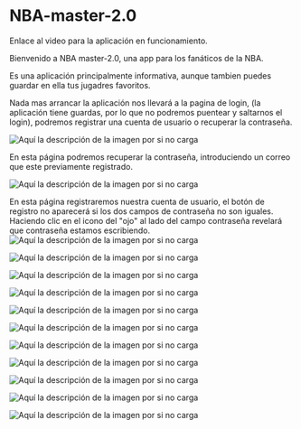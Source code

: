 # NBA-master-2.0
Enlace al video para la aplicación en funcionamiento.


Bienvenido a NBA master-2.0, una app para los fanáticos de la NBA.

Es una aplicación principalmente informativa, aunque tambien puedes guardar en ella tus jugadres favoritos.


Nada mas arrancar la aplicación nos llevará a la pagina de login, (la aplicación tiene guardas, por lo que no podremos puentear y saltarnos el login), podremos registrar una cuenta de usuario o recuperar la contraseña.

![Aquí la descripción de la imagen por si no carga](https://github.com/AdrianJimenezMontilla/NBA-master-v2/blob/master/imagenes/a1.png)


En esta página podremos recuperar la contraseña, introduciendo un correo que este previamente registrado.

![Aquí la descripción de la imagen por si no carga](https://github.com/AdrianJimenezMontilla/NBA-master-v2/blob/master/imagenes/a2.png)

En esta página registraremos nuestra cuenta de usuario, el botón de registro no aparecerá si los dos campos de contraseña no son iguales. Haciendo clic en el icono del "ojo" al lado del campo contraseña revelará que contraseña estamos escribiendo.
![Aquí la descripción de la imagen por si no carga](https://github.com/AdrianJimenezMontilla/NBA-master-v2/blob/master/imagenes/a3.png)

![Aquí la descripción de la imagen por si no carga](https://github.com/AdrianJimenezMontilla/NBA-master-v2/blob/master/imagenes/a4.png)

![Aquí la descripción de la imagen por si no carga](https://github.com/AdrianJimenezMontilla/NBA-master-v2/blob/master/imagenes/a5.png)

![Aquí la descripción de la imagen por si no carga](https://github.com/AdrianJimenezMontilla/NBA-master-v2/blob/master/imagenes/a6.png)

![Aquí la descripción de la imagen por si no carga](https://github.com/AdrianJimenezMontilla/NBA-master-v2/blob/master/imagenes/a7.png)

![Aquí la descripción de la imagen por si no carga](https://github.com/AdrianJimenezMontilla/NBA-master-v2/blob/master/imagenes/a8.png)

![Aquí la descripción de la imagen por si no carga](https://github.com/AdrianJimenezMontilla/NBA-master-v2/blob/master/imagenes/a9.png)

![Aquí la descripción de la imagen por si no carga](https://github.com/AdrianJimenezMontilla/NBA-master-v2/blob/master/imagenes/a10.png)

![Aquí la descripción de la imagen por si no carga](https://github.com/AdrianJimenezMontilla/NBA-master-v2/blob/master/imagenes/a11.png)

![Aquí la descripción de la imagen por si no carga](https://github.com/AdrianJimenezMontilla/NBA-master-v2/blob/master/imagenes/a12.png)

![Aquí la descripción de la imagen por si no carga](https://github.com/AdrianJimenezMontilla/NBA-master-v2/blob/master/imagenes/a13.png)
